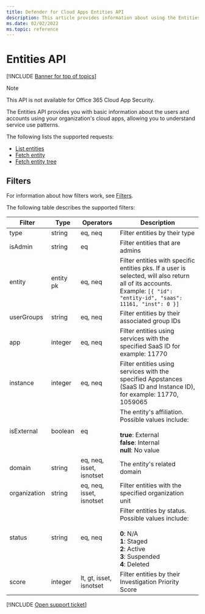 ```yaml
---
title: Defender for Cloud Apps Entities API
description: This article provides information about using the Entities API.
ms.date: 02/02/2022
ms.topic: reference
---
```

# Entities API

[!INCLUDE [Banner for top of topics](includes/banner.md)]

> [!NOTE]
> This API is not available for Office 365 Cloud App Security.

The Entities API provides you with basic information about the users and accounts using your organization's cloud apps, allowing you to understand service use patterns.

The following lists the supported requests:

- [List entities](api-entities-list.md)
- [Fetch entity](api-entities-fetch.md)
- [Fetch entity tree](api-entities-fetch-tree.md)

## Filters

For information about how filters work, see [Filters](api-introduction.md#filters).

The following table describes the supported filters:

| Filter | Type | Operators | Description |
| --- | --- | --- | --- |
| type| string | eq, neq | Filter entities by their type |
| isAdmin | string | eq | Filter entities that are admins |
| entity | entity pk | eq, neq | Filter entities with specific entities pks. If a user is selected, will also return all of its accounts. Example: `[{ "id": "entity-id", "saas": 11161, "inst": 0 }]` |
| userGroups |string | eq, neq | Filter entities by their associated group IDs |
| app | integer | eq, neq | Filter entities using services with the specified SaaS ID for example: 11770 |
| instance | integer | eq, neq | Filter entities using services with the specified Appstances (SaaS ID and Instance ID), for example: 11770, 1059065 |
| isExternal | boolean | eq | The entity's affiliation. Possible values include:<br /><br />**true**: External<br />**false**: Internal<br />**null**: No value |
| domain | string | eq, neq, isset, isnotset | The entity's related domain |
| organization | string | eq, neq, isset, isnotset | Filter entities with the specified organization unit |
| status | string | eq, neq | Filter entities by status. Possible values include:<br /><br />**0**: N/A<br />**1**: Staged<br />**2**: Active<br />**3**: Suspended<br />**4**: Deleted |
| score | integer | lt, gt, isset, isnotset | Filter entities by their Investigation Priority Score |

[!INCLUDE [Open support ticket](includes/support.md)]
